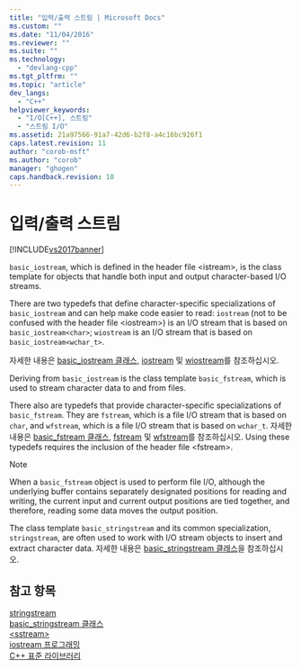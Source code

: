 ```yaml
---
title: "입력/출력 스트림 | Microsoft Docs"
ms.custom: ""
ms.date: "11/04/2016"
ms.reviewer: ""
ms.suite: ""
ms.technology: 
  - "devlang-cpp"
ms.tgt_pltfrm: ""
ms.topic: "article"
dev_langs: 
  - "C++"
helpviewer_keywords: 
  - "I/O[C++], 스트림"
  - "스트림 I/O"
ms.assetid: 21a97566-91a7-42d6-b2f8-a4c16bc926f1
caps.latest.revision: 11
author: "corob-msft"
ms.author: "corob"
manager: "ghogen"
caps.handback.revision: 10
---
```

# 입력/출력 스트림
[!INCLUDE[vs2017banner](../assembler/inline/includes/vs2017banner.md)]

`basic_iostream`, which is defined in the header file \<istream\>, is the class template for objects that handle both input and output character\-based I\/O streams.  
  
 There are two typedefs that define character\-specific specializations of `basic_iostream` and can help make code easier to read: `iostream` \(not to be confused with the header file \<iostream\>\) is an I\/O stream that is based on `basic_iostream<char>`; `wiostream` is an I\/O stream that is based on `basic_iostream<wchar_t>`.  
  
 자세한 내용은 [basic\_iostream 클래스](../standard-library/basic-iostream-class.md), [iostream](../Topic/iostream.md) 및 [wiostream](../Topic/wiostream.md)를 참조하십시오.  
  
 Deriving from `basic_iostream` is the class template `basic_fstream`, which is used to stream character data to and from files.  
  
 There also are typedefs that provide character\-specific specializations of `basic_fstream`.  They are `fstream`, which is a file I\/O stream that is based on `char`, and `wfstream`, which is a file I\/O stream that is based on `wchar_t`.  자세한 내용은 [basic\_fstream 클래스](../standard-library/basic-fstream-class.md), [fstream](../Topic/fstream.md) 및 [wfstream](../Topic/wfstream.md)를 참조하십시오.  Using these typedefs requires the inclusion of the header file \<fstream\>.  
  
> [!NOTE]
>  When a `basic_fstream` object is used to perform file I\/O, although the underlying buffer contains separately designated positions for reading and writing, the current input and current output positions are tied together, and therefore, reading some data moves the output position.  
  
 The class template `basic_stringstream` and its common specialization, `stringstream`, are often used to work with I\/O stream objects to insert and extract character data.  자세한 내용은 [basic\_stringstream 클래스](../standard-library/basic-stringstream-class.md)을 참조하십시오.  
  
## 참고 항목  
 [stringstream](../Topic/stringstream.md)   
 [basic\_stringstream 클래스](../standard-library/basic-stringstream-class.md)   
 [\<sstream\>](../standard-library/sstream.md)   
 [iostream 프로그래밍](../standard-library/iostream-programming.md)   
 [C\+\+ 표준 라이브러리](../standard-library/cpp-standard-library-reference.md)
